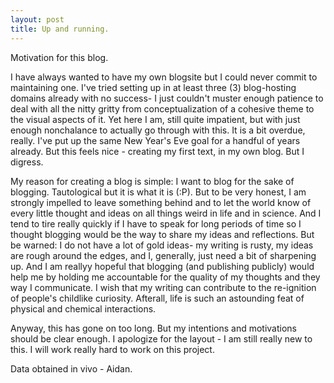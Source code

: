```yaml
---
layout: post
title: Up and running.
---
```

Motivation for this blog. 

I have always wanted to have my own blogsite but I could never commit to maintaining one. I've tried setting up in at least three (3) blog-hosting domains already with no success- I just couldn't muster enough patience to deal with all the nitty gritty from conceptualization of a cohesive theme to the visual aspects of it. Yet here I am, still quite impatient,  but with just enough nonchalance to actually go through with this. It is a bit overdue, really. I've put up the same New Year's Eve goal for a handful of years already. But this feels nice - creating my first text, in my own blog. But I digress.

My reason for creating a blog is simple: I want to blog for the sake of blogging. Tautological but it is what it is (:P). But to be very honest, I am strongly impelled to leave something behind and to let the world know of every little thought and ideas on all things weird in life and in science. And I tend to tire really quickly if I have to speak for long periods of time so I thought blogging would be the way to share my ideas and reflections. But be warned: I do not have a lot of gold ideas- my writing is rusty, my ideas are rough around the edges, and I, generally, just need a bit of sharpening up. And I am reallyy hopeful that blogging (and publishing publicly) would help me by holding me accountable for the quality of my thoughts and they way I communicate. I wish that my writing can contribute to the re-ignition of people's childlike curiosity. Afterall, life is such an astounding feat of physical and chemical interactions. 

Anyway, this has gone on too long. But my intentions and motivations should be clear enough. I apologize for the layout - I am still really new to this. I will work really hard to work on this project. 

Data obtained in vivo - Aidan.
